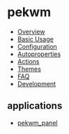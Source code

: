 pekwm
======

* [Overview](overview.md)
* [Basic Usage](basic-usage.md)
* [Configuration](configuration.md)
* [Autoproperties](autoproperties.md)
* [Actions](actions.md)
* [Themes](themes.md)
* [FAQ](faq.md)
* [Development](development.md)

## applications

* [pekwm_panel](pekwm_panel.md)
